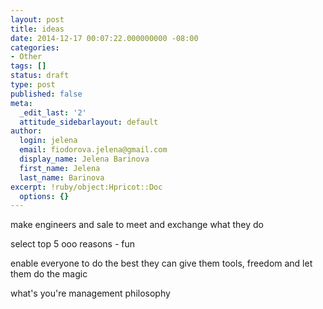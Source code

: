 ```yaml
---
layout: post
title: ideas
date: 2014-12-17 00:07:22.000000000 -08:00
categories:
- Other
tags: []
status: draft
type: post
published: false
meta:
  _edit_last: '2'
  attitude_sidebarlayout: default
author:
  login: jelena
  email: fiodorova.jelena@gmail.com
  display_name: Jelena Barinova
  first_name: Jelena
  last_name: Barinova
excerpt: !ruby/object:Hpricot::Doc
  options: {}
---
```

<p>make engineers and sale to meet and exchange what they do 

select top 5 ooo reasons - fun</p> 
<p>enable everyone to do the best they can give them tools, freedom and let 
them do the magic</p> 
<p>what's you're management philosophy</p> 